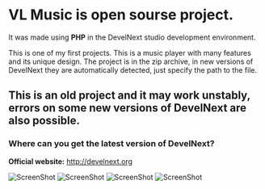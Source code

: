 # VL Music is open sourse project.
It was made using **PHP** in the DevelNext studio development environment.

This is one of my first projects.  This is a music player with many features and its unique design.  The project is in the zip archive, in new versions of DevelNext they are automatically detected, just specify the path to the file.  

## This is an old project and it may work unstably, errors on some new versions of DevelNext are also possible.

### Where can you get the latest version of DevelNext?
**Official website:** http://develnext.org



![ScreenShot](https://i.postimg.cc/DJCVXdGr/image.png[/img][/url])
![ScreenShot](https://i.postimg.cc/9zMHjK3J/image.png[/img][/url])
![ScreenShot](https://i.postimg.cc/qg5VBw40/image.png[/img][/url])
![ScreenShot](https://i.postimg.cc/vxDJLg7p/image.png[/img][/url])

